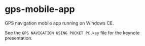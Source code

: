 # gps-mobile-app
GPS navigation mobile app running on Windows CE.

See the `GPS NAVIGATION USING POCKET PC.key` file for the keynote presentation.
